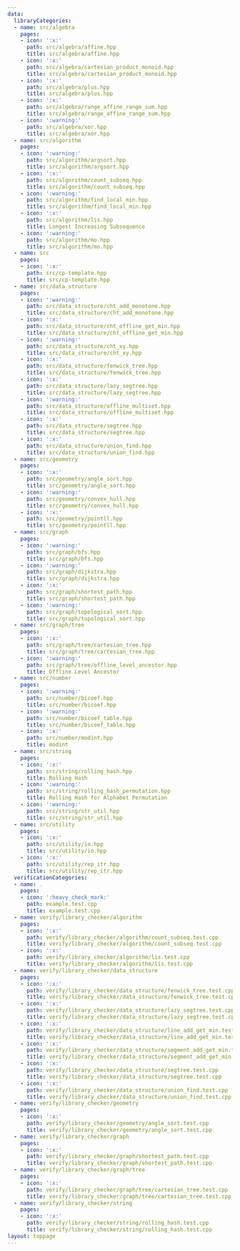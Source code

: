 ```yaml
---
data:
  libraryCategories:
  - name: src/algebra
    pages:
    - icon: ':x:'
      path: src/algebra/affine.hpp
      title: src/algebra/affine.hpp
    - icon: ':x:'
      path: src/algebra/cartesian_product_monoid.hpp
      title: src/algebra/cartesian_product_monoid.hpp
    - icon: ':x:'
      path: src/algebra/plus.hpp
      title: src/algebra/plus.hpp
    - icon: ':x:'
      path: src/algebra/range_affine_range_sum.hpp
      title: src/algebra/range_affine_range_sum.hpp
    - icon: ':warning:'
      path: src/algebra/xor.hpp
      title: src/algebra/xor.hpp
  - name: src/algorithm
    pages:
    - icon: ':warning:'
      path: src/algorithm/argsort.hpp
      title: src/algorithm/argsort.hpp
    - icon: ':x:'
      path: src/algorithm/count_subseq.hpp
      title: src/algorithm/count_subseq.hpp
    - icon: ':warning:'
      path: src/algorithm/find_local_min.hpp
      title: src/algorithm/find_local_min.hpp
    - icon: ':x:'
      path: src/algorithm/lis.hpp
      title: Longest Increasing Subsequence
    - icon: ':warning:'
      path: src/algorithm/mo.hpp
      title: src/algorithm/mo.hpp
  - name: src
    pages:
    - icon: ':x:'
      path: src/cp-template.hpp
      title: src/cp-template.hpp
  - name: src/data_structure
    pages:
    - icon: ':warning:'
      path: src/data_structure/cht_add_monotone.hpp
      title: src/data_structure/cht_add_monotone.hpp
    - icon: ':x:'
      path: src/data_structure/cht_offline_get_min.hpp
      title: src/data_structure/cht_offline_get_min.hpp
    - icon: ':warning:'
      path: src/data_structure/cht_xy.hpp
      title: src/data_structure/cht_xy.hpp
    - icon: ':x:'
      path: src/data_structure/fenwick_tree.hpp
      title: src/data_structure/fenwick_tree.hpp
    - icon: ':x:'
      path: src/data_structure/lazy_segtree.hpp
      title: src/data_structure/lazy_segtree.hpp
    - icon: ':warning:'
      path: src/data_structure/offline_multiset.hpp
      title: src/data_structure/offline_multiset.hpp
    - icon: ':x:'
      path: src/data_structure/segtree.hpp
      title: src/data_structure/segtree.hpp
    - icon: ':x:'
      path: src/data_structure/union_find.hpp
      title: src/data_structure/union_find.hpp
  - name: src/geometry
    pages:
    - icon: ':x:'
      path: src/geometry/angle_sort.hpp
      title: src/geometry/angle_sort.hpp
    - icon: ':warning:'
      path: src/geometry/convex_hull.hpp
      title: src/geometry/convex_hull.hpp
    - icon: ':x:'
      path: src/geometry/pointll.hpp
      title: src/geometry/pointll.hpp
  - name: src/graph
    pages:
    - icon: ':warning:'
      path: src/graph/bfs.hpp
      title: src/graph/bfs.hpp
    - icon: ':warning:'
      path: src/graph/dijkstra.hpp
      title: src/graph/dijkstra.hpp
    - icon: ':x:'
      path: src/graph/shortest_path.hpp
      title: src/graph/shortest_path.hpp
    - icon: ':warning:'
      path: src/graph/topological_sort.hpp
      title: src/graph/topological_sort.hpp
  - name: src/graph/tree
    pages:
    - icon: ':x:'
      path: src/graph/tree/cartesian_tree.hpp
      title: src/graph/tree/cartesian_tree.hpp
    - icon: ':warning:'
      path: src/graph/tree/offline_level_ancestor.hpp
      title: Offline Level Ancestor
  - name: src/number
    pages:
    - icon: ':warning:'
      path: src/number/bicoef.hpp
      title: src/number/bicoef.hpp
    - icon: ':warning:'
      path: src/number/bicoef_table.hpp
      title: src/number/bicoef_table.hpp
    - icon: ':x:'
      path: src/number/modint.hpp
      title: modint
  - name: src/string
    pages:
    - icon: ':x:'
      path: src/string/rolling_hash.hpp
      title: Rolling Hash
    - icon: ':warning:'
      path: src/string/rolling_hash_permutation.hpp
      title: Rolling Hash for Alphabet Permutation
    - icon: ':warning:'
      path: src/string/str_util.hpp
      title: src/string/str_util.hpp
  - name: src/utility
    pages:
    - icon: ':x:'
      path: src/utility/io.hpp
      title: src/utility/io.hpp
    - icon: ':x:'
      path: src/utility/rep_itr.hpp
      title: src/utility/rep_itr.hpp
  verificationCategories:
  - name: .
    pages:
    - icon: ':heavy_check_mark:'
      path: example.test.cpp
      title: example.test.cpp
  - name: verify/library_checker/algorithm
    pages:
    - icon: ':x:'
      path: verify/library_checker/algorithm/count_subseq.test.cpp
      title: verify/library_checker/algorithm/count_subseq.test.cpp
    - icon: ':x:'
      path: verify/library_checker/algorithm/lis.test.cpp
      title: verify/library_checker/algorithm/lis.test.cpp
  - name: verify/library_checker/data_structure
    pages:
    - icon: ':x:'
      path: verify/library_checker/data_structure/fenwick_tree.test.cpp
      title: verify/library_checker/data_structure/fenwick_tree.test.cpp
    - icon: ':x:'
      path: verify/library_checker/data_structure/lazy_segtree.test.cpp
      title: verify/library_checker/data_structure/lazy_segtree.test.cpp
    - icon: ':x:'
      path: verify/library_checker/data_structure/line_add_get_min.test.cpp
      title: verify/library_checker/data_structure/line_add_get_min.test.cpp
    - icon: ':x:'
      path: verify/library_checker/data_structure/segment_add_get_min.test.cpp
      title: verify/library_checker/data_structure/segment_add_get_min.test.cpp
    - icon: ':x:'
      path: verify/library_checker/data_structure/segtree.test.cpp
      title: verify/library_checker/data_structure/segtree.test.cpp
    - icon: ':x:'
      path: verify/library_checker/data_structure/union_find.test.cpp
      title: verify/library_checker/data_structure/union_find.test.cpp
  - name: verify/library_checker/geometry
    pages:
    - icon: ':x:'
      path: verify/library_checker/geometry/angle_sort.test.cpp
      title: verify/library_checker/geometry/angle_sort.test.cpp
  - name: verify/library_checker/graph
    pages:
    - icon: ':x:'
      path: verify/library_checker/graph/shortest_path.test.cpp
      title: verify/library_checker/graph/shortest_path.test.cpp
  - name: verify/library_checker/graph/tree
    pages:
    - icon: ':x:'
      path: verify/library_checker/graph/tree/cartesian_tree.test.cpp
      title: verify/library_checker/graph/tree/cartesian_tree.test.cpp
  - name: verify/library_checker/string
    pages:
    - icon: ':x:'
      path: verify/library_checker/string/rolling_hash.test.cpp
      title: verify/library_checker/string/rolling_hash.test.cpp
layout: toppage
---
```

